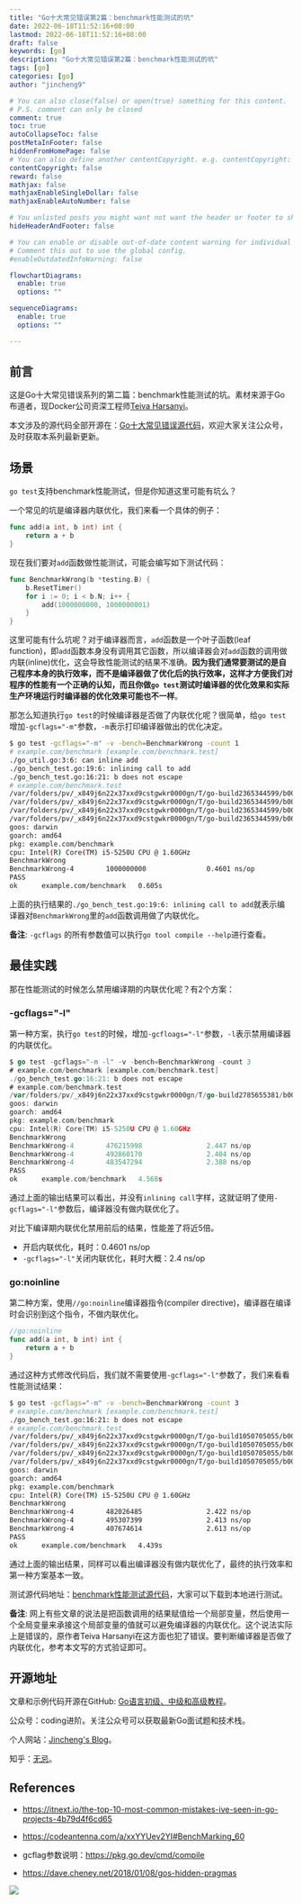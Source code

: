 ```yaml
---
title: "Go十大常见错误第2篇：benchmark性能测试的坑"
date: 2022-06-18T11:52:16+08:00
lastmod: 2022-06-18T11:52:16+08:00
draft: false
keywords: [go]
description: "Go十大常见错误第2篇：benchmark性能测试的坑"
tags: [go]
categories: [go]
author: "jincheng9"

# You can also close(false) or open(true) something for this content.
# P.S. comment can only be closed
comment: true
toc: true
autoCollapseToc: false
postMetaInFooter: false
hiddenFromHomePage: false
# You can also define another contentCopyright. e.g. contentCopyright: "This is another copyright."
contentCopyright: false
reward: false
mathjax: false
mathjaxEnableSingleDollar: false
mathjaxEnableAutoNumber: false

# You unlisted posts you might want not want the header or footer to show
hideHeaderAndFooter: false

# You can enable or disable out-of-date content warning for individual post.
# Comment this out to use the global config.
#enableOutdatedInfoWarning: false

flowchartDiagrams:
  enable: true
  options: ""

sequenceDiagrams: 
  enable: true
  options: ""

---
```


## 前言

这是Go十大常见错误系列的第二篇：benchmark性能测试的坑。素材来源于Go布道者，现Docker公司资深工程师[Teiva Harsanyi](https://teivah.medium.com/)。

本文涉及的源代码全部开源在：[Go十大常见错误源代码](https://github.com/jincheng9/go-tutorial/tree/main/workspace/senior/p28)，欢迎大家关注公众号，及时获取本系列最新更新。



## 场景

`go test`支持benchmark性能测试，但是你知道这里可能有坑么？

一个常见的坑是编译器内联优化，我们来看一个具体的例子：

```go
func add(a int, b int) int {
	return a + b
}
```

现在我们要对`add`函数做性能测试，可能会编写如下测试代码：

```go
func BenchmarkWrong(b *testing.B) {
	b.ResetTimer()
	for i := 0; i < b.N; i++ {
		add(1000000000, 1000000001)
	}
}
```

这里可能有什么坑呢？对于编译器而言，`add`函数是一个叶子函数(leaf function)，即`add`函数本身没有调用其它函数，所以编译器会对`add`函数的调用做内联(inline)优化，这会导致性能测试的结果不准确。**因为我们通常要测试的是自己程序本身的执行效率，而不是编译器做了优化后的执行效率，这样才方便我们对程序的性能有一个正确的认知，而且你做`go test`测试时编译器的优化效果和实际生产环境运行时编译器的优化效果可能也不一样**。



那怎么知道执行`go test`的时候编译器是否做了内联优化呢？很简单，给`go test`增加`-gcflags="-m"`参数，`-m`表示打印编译器做出的优化决定。

```bash
$ go test -gcflags="-m" -v -bench=BenchmarkWrong -count 1
# example.com/benchmark [example.com/benchmark.test]
./go_util.go:3:6: can inline add
./go_bench_test.go:19:6: inlining call to add
./go_bench_test.go:16:21: b does not escape
# example.com/benchmark.test
/var/folders/pv/_x849j6n22x37xxd9cstgwkr0000gn/T/go-build2365344599/b001/_testmain.go:33:6: can inline init.0
/var/folders/pv/_x849j6n22x37xxd9cstgwkr0000gn/T/go-build2365344599/b001/_testmain.go:41:24: inlining call to testing.MainStart
/var/folders/pv/_x849j6n22x37xxd9cstgwkr0000gn/T/go-build2365344599/b001/_testmain.go:41:42: testdeps.TestDeps{} escapes to heap
/var/folders/pv/_x849j6n22x37xxd9cstgwkr0000gn/T/go-build2365344599/b001/_testmain.go:41:24: &testing.M{...} escapes to heap
goos: darwin
goarch: amd64
pkg: example.com/benchmark
cpu: Intel(R) Core(TM) i5-5250U CPU @ 1.60GHz
BenchmarkWrong
BenchmarkWrong-4        1000000000               0.4601 ns/op
PASS
ok      example.com/benchmark   0.605s
```

上面的执行结果的`./go_bench_test.go:19:6: inlining call to add`就表示编译器对`BenchmarkWrong`里的`add`函数调用做了内联优化。

**备注**: `-gcflags` 的所有参数值可以执行`go tool compile --help`进行查看。



## 最佳实践

那在性能测试的时候怎么禁用编译期的内联优化呢？有2个方案：

### -gcflags="-l"

第一种方案，执行`go test`的时候，增加`-gcfloags="-l"`参数，`-l`表示禁用编译器的内联优化。

```go
$ go test -gcflags="-m -l" -v -bench=BenchmarkWrong -count 3
# example.com/benchmark [example.com/benchmark.test]
./go_bench_test.go:16:21: b does not escape
# example.com/benchmark.test
/var/folders/pv/_x849j6n22x37xxd9cstgwkr0000gn/T/go-build2785655381/b001/_testmain.go:41:42: testdeps.TestDeps{} escapes to heap
goos: darwin
goarch: amd64
pkg: example.com/benchmark
cpu: Intel(R) Core(TM) i5-5250U CPU @ 1.60GHz
BenchmarkWrong
BenchmarkWrong-4        476215998                2.447 ns/op
BenchmarkWrong-4        492860170                2.404 ns/op
BenchmarkWrong-4        483547294                2.388 ns/op
PASS
ok      example.com/benchmark   4.568s
```

通过上面的输出结果可以看出，并没有`inlining call`字样，这就证明了使用`-gcflags="-l"`参数后，编译器没有做内联优化了。

对比下编译期内联优化禁用前后的结果，性能差了将近5倍。

* 开启内联优化，耗时：0.4601 ns/op
* `-gcflags="-l"`关闭内联优化，耗时大概：2.4 ns/op



### go:noinline

第二种方案，使用`//go:noinline`编译器指令(compiler directive)，编译器在编译时会识别到这个指令，不做内联优化。

```go
//go:noinline
func add(a int, b int) int {
	return a + b
}
```

通过这种方式修改代码后，我们就不需要使用`-gcflags="-l"`参数了，我们来看看性能测试结果：

```bash
$ go test -gcflags="-m" -v -bench=BenchmarkWrong -count 3
# example.com/benchmark [example.com/benchmark.test]
./go_bench_test.go:16:21: b does not escape
# example.com/benchmark.test
/var/folders/pv/_x849j6n22x37xxd9cstgwkr0000gn/T/go-build1050705055/b001/_testmain.go:33:6: can inline init.0
/var/folders/pv/_x849j6n22x37xxd9cstgwkr0000gn/T/go-build1050705055/b001/_testmain.go:41:24: inlining call to testing.MainStart
/var/folders/pv/_x849j6n22x37xxd9cstgwkr0000gn/T/go-build1050705055/b001/_testmain.go:41:42: testdeps.TestDeps{} escapes to heap
/var/folders/pv/_x849j6n22x37xxd9cstgwkr0000gn/T/go-build1050705055/b001/_testmain.go:41:24: &testing.M{...} escapes to heap
goos: darwin
goarch: amd64
pkg: example.com/benchmark
cpu: Intel(R) Core(TM) i5-5250U CPU @ 1.60GHz
BenchmarkWrong
BenchmarkWrong-4        482026485                2.422 ns/op
BenchmarkWrong-4        495307399                2.413 ns/op
BenchmarkWrong-4        407674614                2.613 ns/op
PASS
ok      example.com/benchmark   4.439s
```

通过上面的输出结果，同样可以看出编译器没有做内联优化了，最终的执行效率和第一种方案基本一致。

测试源代码地址：[benchmark性能测试源代码](https://github.com/jincheng9/go-tutorial/tree/main/workspace/senior/p28/benchmark)，大家可以下载到本地进行测试。



**备注**: 网上有些文章的说法是把函数调用的结果赋值给一个局部变量，然后使用一个全局变量来承接这个局部变量的值就可以避免编译器的内联优化。这个说法实际上是错误的，原作者Teiva Harsanyi在这方面也犯了错误。要判断编译器是否做了内联优化，参考本文写的方式验证即可。



## 开源地址

文章和示例代码开源在GitHub: [Go语言初级、中级和高级教程](https://github.com/jincheng9/go-tutorial)。

公众号：coding进阶。关注公众号可以获取最新Go面试题和技术栈。

个人网站：[Jincheng's Blog](https://jincheng9.github.io/)。

知乎：[无忌](https://www.zhihu.com/people/thucuhkwuji)。



## References

* https://itnext.io/the-top-10-most-common-mistakes-ive-seen-in-go-projects-4b79d4f6cd65

* https://codeantenna.com/a/xxYYUev2YI#BenchMarking_60

* gcflag参数说明：https://pkg.go.dev/cmd/compile

* https://dave.cheney.net/2018/01/08/gos-hidden-pragmas

  

![](/img/wechat.png)

